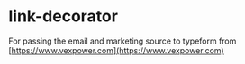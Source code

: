 # link-decorator

For passing the email and marketing source to typeform
from [https://www.vexpower.com](https://www.vexpower.com)
